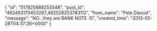  {
   "id": "517825888253348",
   "post_id": "462493170453287_462528253783112",
   "from_name": "Pete Daoust",
   "message": "NO...they are BANK NOTE :D",
   "created_time": "2013-05-28T04:37:26+0000"
 }

